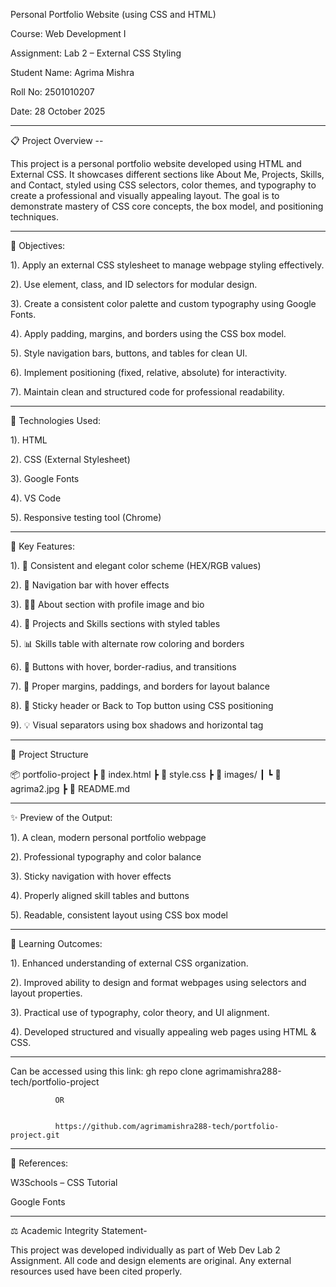 Personal Portfolio Website (using CSS and HTML)


Course: Web Development I

Assignment: Lab 2 – External CSS Styling

Student Name: Agrima Mishra

Roll No: 2501010207

Date: 28 October 2025



---

📋 Project Overview --


This project is a personal portfolio website developed using HTML and External CSS.
It showcases different sections like About Me, Projects, Skills, and Contact, styled using CSS selectors, color themes, and typography to create a professional and visually appealing layout.
The goal is to demonstrate mastery of CSS core concepts, the box model, and positioning techniques.


---

🎯 Objectives:



1). Apply an external CSS stylesheet to manage webpage styling effectively.

2). Use element, class, and ID selectors for modular design.

3). Create a consistent color palette and custom typography using Google Fonts.

4). Apply padding, margins, and borders using the CSS box model.

5). Style navigation bars, buttons, and tables for clean UI.

6). Implement positioning (fixed, relative, absolute) for interactivity.

7). Maintain clean and structured code for professional readability.



---

🧰 Technologies Used:



1). HTML

2). CSS (External Stylesheet)

3). Google Fonts

4). VS Code

5). Responsive testing tool (Chrome)



---

🧩 Key Features:



1). 🎨 Consistent and elegant color scheme (HEX/RGB values)

2). 🧭 Navigation bar with hover effects

3). 🧍‍♀️ About section with profile image and bio

4). 💼 Projects and Skills sections with styled tables

5). 📊 Skills table with alternate row coloring and borders

6). 🔘 Buttons with hover, border-radius, and transitions

7). 📏 Proper margins, paddings, and borders for layout balance

8). 📌 Sticky header or Back to Top button using CSS positioning

9). 💡 Visual separators using box shadows and horizontal tag



---

📁 Project Structure


📦 portfolio-project
 ┣ 📜 index.html
 ┣ 📜 style.css
 ┣ 📂 images/
 ┃ ┗ 📸 agrima2.jpg
 ┣ 📜 README.md


---


✨ Preview of the Output:



1). A clean, modern personal portfolio webpage

2). Professional typography and color balance

3). Sticky navigation with hover effects

4). Properly aligned skill tables and buttons

5). Readable, consistent layout using CSS box model



---

🧠 Learning Outcomes:



1). Enhanced understanding of external CSS organization.

2). Improved ability to design and format webpages using selectors and layout properties.

3). Practical use of typography, color theory, and UI alignment.

4). Developed structured and visually appealing web pages using HTML & CSS.



---

Can be accessed using this link: gh repo clone agrimamishra288-tech/portfolio-project

              OR
              

              https://github.com/agrimamishra288-tech/portfolio-project.git


           
---


🧾 References:



W3Schools – CSS Tutorial

Google Fonts

---

⚖️ Academic Integrity Statement-

This project was developed individually as part of Web Dev Lab 2 Assignment.
All code and design elements are original. Any external resources used have been cited properly.

